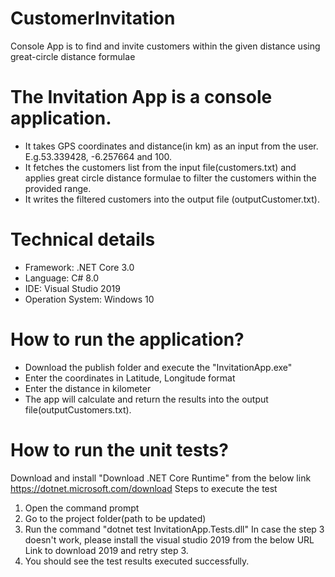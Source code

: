 # CustomerInvitation
 Console App is to find and invite customers within the given distance using great-circle distance formulae

# The Invitation App is a console application.
 * It takes GPS coordinates and distance(in km) as an input from the user. E.g.53.339428, -6.257664 and 100.
 * It fetches the customers list from the input file(customers.txt) and applies great circle distance formulae to filter the customers within the provided range.
 * It writes the filtered customers into the output file (outputCustomer.txt).
 
# Technical details
 * Framework: .NET Core 3.0
 * Language: C# 8.0
 * IDE: Visual Studio 2019
 * Operation System: Windows 10

# How to run the application?
 * Download the publish folder and execute the "InvitationApp.exe"
 * Enter the coordinates in Latitude, Longitude format
 * Enter the distance in kilometer
 * The app will calculate and return the results into the output file(outputCustomers.txt).
 
# How to run the unit tests?
 Download and install "Download .NET Core Runtime" from the below link
 https://dotnet.microsoft.com/download
 Steps to execute the test
 1. Open the command prompt
 2. Go to the project folder(path to be updated)
 3. Run the command "dotnet test InvitationApp.Tests.dll"
  In case the step 3 doesn't work, please install the visual studio 2019 from the below URL
  Link to download 2019 and retry step 3.
 4. You should see the test results executed successfully.
